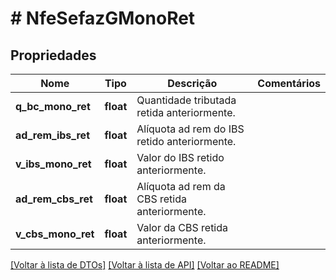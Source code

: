 # # NfeSefazGMonoRet

## Propriedades

Nome | Tipo | Descrição | Comentários
------------ | ------------- | ------------- | -------------
**q_bc_mono_ret** | **float** | Quantidade tributada retida anteriormente. |
**ad_rem_ibs_ret** | **float** | Alíquota ad rem do IBS retido anteriormente. |
**v_ibs_mono_ret** | **float** | Valor do IBS retido anteriormente. |
**ad_rem_cbs_ret** | **float** | Alíquota ad rem da CBS retida anteriormente. |
**v_cbs_mono_ret** | **float** | Valor da CBS retida anteriormente. |

[[Voltar à lista de DTOs]](../../README.md#models) [[Voltar à lista de API]](../../README.md#endpoints) [[Voltar ao README]](../../README.md)
